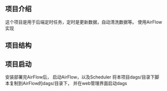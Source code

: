 
## 项目介绍
这个项目是用于后端定时任务，定时是更新数据，自动清洗数据等。
使用AirFlow实现
## 项目结构


## 项目启动
安装部署完AirFlow后，
启动AirFlow，以及Scheduler
将本项目dags/目录下脚本复制到AirFlow的dags/目录下，
并在web管理界面启动dags